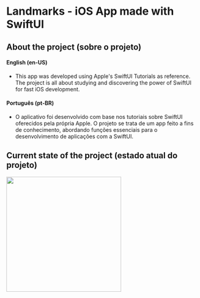 # Landmarks - iOS App made with SwiftUI

## About the project (sobre o projeto)

#### English (en-US)
 - This app was developed using Apple's SwiftUI Tutorials as reference. The project is all about studying and discovering the power of SwiftUI for fast iOS development.

#### Português (pt-BR)
 - O aplicativo foi desenvolvido com base nos tutoriais sobre SwiftUI oferecidos pela própria Apple. O projeto se trata de um app feito a fins de conhecimento, abordando funções essenciais para o desenvolvimento de aplicações com a SwiftUI.

## Current state of the project (estado atual do projeto)

<img src="landmarks.gif" width="300">
